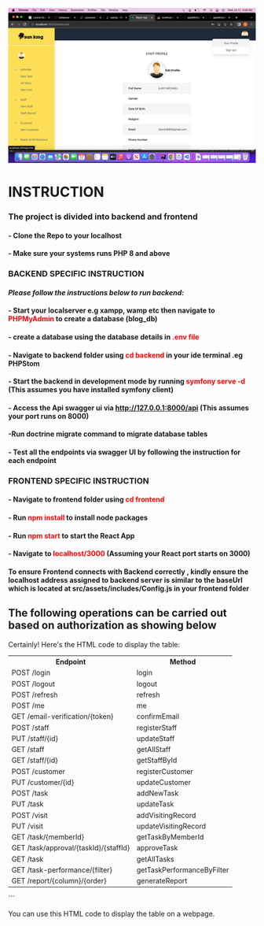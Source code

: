 ![Alt Text](sunking.png)

# INSTRUCTION

### The project is divided into backend and frontend
#### - Clone the Repo to your localhost
#### - Make sure your systems runs PHP 8 and above

### BACKEND SPECIFIC INSTRUCTION
#### *Please follow the instructions below to run backend:*
#### - Start your localserver e.g xampp, wamp etc then navigate to <span style="color: red">PHPMyAdmin</span> to create a database (blog_db)
#### - create a database using the database details in <span style="color: red">.env file</span>
#### - Navigate to backend folder using <span style="color: red">cd backend</span> in your ide terminal .eg PHPStom
#### - Start the backend in development mode by running <span style="color: red">symfony serve -d</span> (This assumes you have installed symfony client)
#### - Access the Api swagger ui via  http://127.0.0.1:8000/api (This assumes your port runs on 8000)
#### -Run doctrine migrate command to migrate database tables
#### - Test all the endpoints via swagger UI by following the instruction for each endpoint

### FRONTEND SPECIFIC INSTRUCTION
#### - Navigate to frontend folder using <span style="color: red">cd frontend</span>
#### - Run <span style="color: red">npm install</span> to install node packages
#### - Run <span style="color: red">npm start</span> to start the React App
#### - Navigate to <span style="color: red">localhost/3000</span> (Assuming your React port starts on 3000)

#### To ensure Frontend connects with Backend correctly , kindly ensure the localhost address assigned to backend server is similar to the baseUrl which is located at src/assets/includes/Config.js in your frontend folder

## The following operations can be carried out based on authorization as showing below

Certainly! Here's the HTML code to display the table:

<table>
  <tr>
    <th>Endpoint</th>
    <th>Method</th>
  </tr>
  <tr>
    <td>POST /login</td>
    <td>login</td>
  </tr>
  <tr>
    <td>POST /logout</td>
    <td>logout</td>
  </tr>
  <tr>
    <td>POST /refresh</td>
    <td>refresh</td>
  </tr>
  <tr>
    <td>POST /me</td>
    <td>me</td>
  </tr>
  <tr>
    <td>GET /email-verification/{token}</td>
    <td>confirmEmail</td>
  </tr>
  <tr>
    <td>POST /staff</td>
    <td>registerStaff</td>
  </tr>
  <tr>
    <td>PUT /staff/{id}</td>
    <td>updateStaff</td>
  </tr>
  <tr>
    <td>GET /staff</td>
    <td>getAllStaff</td>
  </tr>
  <tr>
    <td>GET /staff/{id}</td>
    <td>getStaffById</td>
  </tr>
  <tr>
    <td>POST /customer</td>
    <td>registerCustomer</td>
  </tr>
  <tr>
    <td>PUT /customer/{id}</td>
    <td>updateCustomer</td>
  </tr>
  <tr>
    <td>POST /task</td>
    <td>addNewTask</td>
  </tr>
  <tr>
    <td>PUT /task</td>
    <td>updateTask</td>
  </tr>
  <tr>
    <td>POST /visit</td>
    <td>addVisitingRecord</td>
  </tr>
  <tr>
    <td>PUT /visit</td>
    <td>updateVisitingRecord</td>
  </tr>
  <tr>
    <td>GET /task/{memberId}</td>
    <td>getTaskByMemberId</td>
  </tr>
  <tr>
    <td>GET /task/approval/{taskId}/{staffId}</td>
    <td>approveTask</td>
  </tr>
  <tr>
    <td>GET /task</td>
    <td>getAllTasks</td>
  </tr>
  <tr>
    <td>GET /task-performance/{filter}</td>
    <td>getTaskPerformanceByFilter</td>
  </tr>
  <tr>
    <td>GET /report/{column}/{order}</td>
    <td>generateReport</td>
  </tr>
</table>
```

You can use this HTML code to display the table on a webpage.